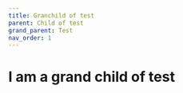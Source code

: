 ```yaml
---
title: Granchild of test
parent: Child of test
grand_parent: Test
nav_order: 1
---
```


# I am a grand child of test
